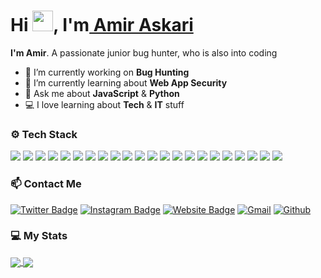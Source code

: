 # Hi <img src="https://media.giphy.com/media/hvRJCLFzcasrR4ia7z/giphy.gif" width="33px" height="33px">, I'm<a href="https://github.com/AmirAskari1380/"> Amir Askari </a>
**I'm Amir**. A passionate junior bug hunter, who is also into coding
- 🚀 I’m currently working on **Bug Hunting**
- 🌱 I’m currently learning about **Web App Security**
- 💬 Ask me about **JavaScript** & **Python**
- 💻 I love learning about **Tech** & **IT** stuff
### ⚙️ Tech Stack
![](https://img.shields.io/badge/PHP-4F5B93?style=for-the-badge&logo=php&logoColor=white)
![](https://img.shields.io/badge/Laravel-FF291A?style=for-the-badge&logo=laravel&logoColor=white)
![](https://img.shields.io/badge/Composer-554530?style=for-the-badge&logo=composer&logoColor=white)
![](https://img.shields.io/badge/JavaScript-F0DC4E?style=for-the-badge&logo=javascript&logoColor=000000)
![](https://img.shields.io/badge/TypeScript-007ACC?style=for-the-badge&logo=typescript&logoColor=white)
![](https://img.shields.io/badge/Express-F0DC4E?style=for-the-badge&logo=express&logoColor=000000)
![](https://img.shields.io/badge/Yarn-2C8EBB?style=for-the-badge&logo=yarn&logoColor=white)
![](https://img.shields.io/badge/NPM-CC3534?style=for-the-badge&logo=npm&logoColor=white)
![](https://img.shields.io/badge/Python-3477AC?style=for-the-badge&logo=python&logoColor=white)
![](https://img.shields.io/badge/Flask-000000?style=for-the-badge&logo=flask&logoColor=white)
![](https://img.shields.io/badge/Figma-04D082?style=for-the-badge&logo=figma&logoColor=white)
![](https://img.shields.io/badge/Sass-CD6799?style=for-the-badge&logo=sass&logoColor=white)
![](https://img.shields.io/badge/React-61DBFB?style=for-the-badge&logo=react&logoColor=000000)
![](https://img.shields.io/badge/Bootstrap-880AFB?style=for-the-badge&logo=bootstrap&logoColor=white)
![](https://img.shields.io/badge/MySQL-417399?style=for-the-badge&logo=mysql&logoColor=white)
![](https://img.shields.io/badge/PostgreSQL-2F6792?style=for-the-badge&logo=postgresql&logoColor=white)
![](https://img.shields.io/badge/MongoDB-00AD42?style=for-the-badge&logo=mongodb&logoColor=white)
![](https://img.shields.io/badge/Linux-E9B81E?style=for-the-badge&logo=linux&logoColor=000000)
![](https://img.shields.io/badge/Ubuntu-F47421?style=for-the-badge&logo=ubuntu&logoColor=white)
![](https://img.shields.io/badge/Git-F03C2E?style=for-the-badge&logo=git&logoColor=white)
![](https://img.shields.io/badge/Gulp-EB4A4B?style=for-the-badge&logo=gulp&logoColor=white)
![](https://img.shields.io/badge/PostMan-FF6C38?style=for-the-badge&logo=postman&logoColor=white)

### 📫 Contact Me
[![Twitter Badge](https://img.shields.io/badge/-Twitter-1da1f2?labelColor=1da1f2&logo=twitter&logoColor=white&link=https://twitter.com/TheMightyAmir)](https://twitter.com/TheMightyAmir)
[![Instagram Badge](https://img.shields.io/badge/-Instagram-purple?logo=instagram&logoColor=white&link=https://instagram.com/askari.1380/)](https://www.instagram.com/askari.1380)
[![Website Badge](https://img.shields.io/badge/-Website-c14438?style=flat&logo=Google-Chrome&logoColor=white&link=https://askari.pro)](https://askari.pro)
[![Gmail](https://img.shields.io/badge/-Gmail-c14438?style=flat&logo=Gmail&logoColor=white)](mailto:amirmohammad1231380@gmail.com)
[![Github](https://img.shields.io/github/followers/AmirAskari1380?label=Follow&style=social)](https://github.com/AmirAskari1380)
### 💻 My Stats
<a href="https://github.com/AmirAskari1380/">
  <img align="center" src="https://github-readme-stats.vercel.app/api?username=AmirAskari1380&hide=Vim+Script,Vim+Snippet,C&theme=tokyonight&hide_border=true&border_radius=10&bg_color=15,0d1117,1a1b26&show_icons=true&layout=compact)]" />
</a>
<a href="https://github.com/AmirAskari1380">
  <img align="center" src="https://github-readme-stats.vercel.app/api/top-langs/?username=AmirAskari1380&hide=Vim+Script,Vim+Snippet,C&theme=tokyonight&hide_border=true&border_radius=10&bg_color=15,0d1117,1a1b26&show_icons=true&layout=compact)" />
</a>














